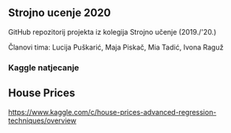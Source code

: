 ## Strojno ucenje 2020

GitHub repozitorij projekta iz kolegija Strojno učenje (2019./'20.)

Članovi tima: Lucija Puškarić, Maja Piskač, Mia Tadić, Ivona Raguž

### Kaggle natjecanje
## House Prices
https://www.kaggle.com/c/house-prices-advanced-regression-techniques/overview
